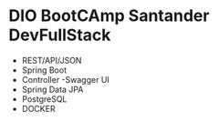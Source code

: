 # DIO BootCAmp Santander DevFullStack

- REST/API/JSON 
- Spring Boot
- Controller
-Swagger UI 
- Spring  Data JPA 
- PostgreSQL
- DOCKER
